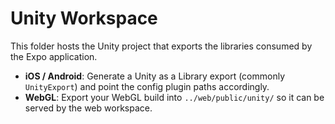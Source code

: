 # Unity Workspace

This folder hosts the Unity project that exports the libraries consumed by the Expo application.

- **iOS / Android**: Generate a Unity as a Library export (commonly `UnityExport`) and point the config plugin paths accordingly.
- **WebGL**: Export your WebGL build into `../web/public/unity/` so it can be served by the web workspace.

